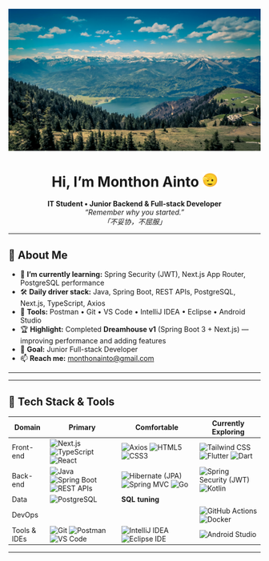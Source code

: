 <p align="center">
  <img src="./assets/headerImg.jpg" alt="header image"/>
</p>

<h1 align="center">Hi, I’m Monthon Ainto <img height="30" src="./assets/512.gif" /></h1>

<p align="center">
  <strong>IT Student • Junior Backend & Full-stack Developer</strong><br/>
  <em>“Remember why you started.”</em><br/>
  <em>「不妥协，不屈服」</em>
</p>

---

## 🚀 About Me
- 🌱 **I’m currently learning:** Spring Security (JWT), Next.js App Router, PostgreSQL performance 
- 🛠 **Daily driver stack:** Java, Spring Boot, REST APIs, PostgreSQL, Next.js, TypeScript, Axios
- 🔧 **Tools:** Postman • Git • VS Code • IntelliJ IDEA • Eclipse • Android Studio 
- 🏆 **Highlight:** Completed **Dreamhouse v1** (Spring Boot 3 + Next.js) — improving performance and adding features
- 🎯 **Goal:** Junior Full-stack Developer
- 📫 **Reach me:** [monthonainto@gmail.com](mailto:monthonainto@gmail.com)

---

---

## 🧰 Tech Stack & Tools
<div align="center">

| Domain | Primary | Comfortable | Currently Exploring |
|--------|---------|-------------|---------------------|
| Front-end | ![Next.js](https://img.shields.io/badge/Next.js-000?logo=nextdotjs) ![TypeScript](https://img.shields.io/badge/TypeScript-3178C6?logo=typescript&logoColor=white) ![React](https://img.shields.io/badge/React-20232A?logo=react&logoColor=61DAFB)  | ![Axios](https://img.shields.io/badge/Axios-5A29E4?logo=axios&logoColor=white) ![HTML5](https://img.shields.io/badge/HTML5-E34F26?logo=html5&logoColor=white) ![CSS3](https://img.shields.io/badge/CSS3-1572B6?logo=css3&logoColor=white) | ![Tailwind CSS](https://img.shields.io/badge/Tailwind-06B6D4?logo=tailwindcss&logoColor=white) ![Flutter](https://img.shields.io/badge/Flutter-02569B?logo=flutter&logoColor=white) ![Dart](https://img.shields.io/badge/Dart-0175C2?logo=dart&logoColor=white) |
| Back-end | ![Java](https://img.shields.io/badge/Java-007396?logo=java&logoColor=white) ![Spring Boot](https://img.shields.io/badge/Spring%20Boot-6DB33F?logo=springboot&logoColor=white) ![REST APIs](https://img.shields.io/badge/REST%20APIs-000000) | ![Hibernate (JPA)](https://img.shields.io/badge/Hibernate-59666C?logo=hibernate&logoColor=white) ![Spring MVC](https://img.shields.io/badge/Spring%20MVC-6DB33F?logo=spring&logoColor=white) ![Go](https://img.shields.io/badge/Go-00ADD8?logo=go&logoColor=white) | ![Spring Security (JWT)](https://img.shields.io/badge/Spring%20Security-6DB33F?logo=springsecurity&logoColor=white) ![Kotlin](https://img.shields.io/badge/Kotlin-7F52FF?logo=kotlin&logoColor=white) |
| Data | ![PostgreSQL](https://img.shields.io/badge/PostgreSQL-4169E1?logo=postgresql&logoColor=white) | **SQL tuning** |  |
| DevOps |  |  | ![GitHub Actions](https://img.shields.io/badge/GitHub%20Actions-2088FF?logo=githubactions&logoColor=white) ![Docker](https://img.shields.io/badge/Docker-2496ED?logo=docker&logoColor=white) |
| Tools & IDEs | ![Git](https://img.shields.io/badge/Git-F05032?logo=git&logoColor=white) ![Postman](https://img.shields.io/badge/Postman-FF6C37?logo=postman&logoColor=white) ![VS Code](https://img.shields.io/badge/VS%20Code-007ACC?logo=visualstudiocode&logoColor=white) | ![IntelliJ IDEA](https://img.shields.io/badge/IntelliJ%20IDEA-000000?logo=intellijidea&logoColor=white)  ![Eclipse IDE](https://img.shields.io/badge/Eclipse%20IDE-2C2255?logo=eclipseide&logoColor=white) |  ![Android Studio](https://img.shields.io/badge/Android%20Studio-3DDC84?logo=androidstudio&logoColor=white) | 

</div>



---
